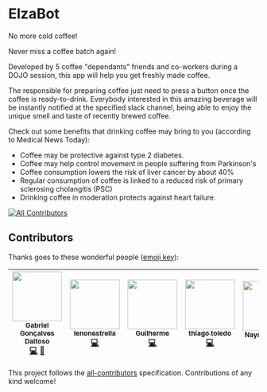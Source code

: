 # ElzaBot

No more cold coffee!

Never miss a coffee batch again!

Developed by 5 coffee "dependants" friends and co-workers during a DOJO session, this app will help you get freshly made coffee.

The responsible for preparing coffee just need to press a button once the coffee is ready-to-drink. Everybody interested in this amazing beverage will be instantly notified at the specified slack channel, being able to enjoy the unique smell and taste of recently brewed coffee.

Check out some benefits that drinking coffee may bring to you (according to Medical News Today):
- Coffee may be protective against type 2 diabetes.
- Coffee may help control movement in people suffering from Parkinson's
- Coffee consumption lowers the risk of liver cancer by about 40%
- Regular consumption of coffee is linked to a reduced risk of primary sclerosing cholangitis (PSC)
- Drinking coffee in moderation protects against heart failure.


[![All Contributors](https://img.shields.io/badge/all_contributors-5-orange.svg?style=flat-square)](#contributors)
## Contributors

Thanks goes to these wonderful people ([emoji key](https://github.com/kentcdodds/all-contributors#emoji-key)):

<!-- ALL-CONTRIBUTORS-LIST:START - Do not remove or modify this section -->
| [<img src="https://avatars.githubusercontent.com/u/6536985?v=3" width="100px;"/><br /><sub>Gabriel Gonçalves Daltoso</sub>](http://ggdaltoso.info)<br />[💻](https://github.com/ggdaltoso/ElzaBot/commits?author=ggdaltoso) [📖](https://github.com/ggdaltoso/ElzaBot/commits?author=ggdaltoso) | [<img src="https://avatars.githubusercontent.com/u/22479629?v=3" width="100px;"/><br /><sub>lenonestrella</sub>](https://github.com/lenonestrella)<br />[💻](https://github.com/ggdaltoso/ElzaBot/commits?author=lenonestrella) | [<img src="https://avatars.githubusercontent.com/u/5827916?v=3" width="100px;"/><br /><sub>Guilherme</sub>](https://github.com/guilhermeikeda)<br />[💻](https://github.com/ggdaltoso/ElzaBot/commits?author=guilhermeikeda) | [<img src="https://avatars.githubusercontent.com/u/17054914?v=3" width="100px;"/><br /><sub>thiago toledo</sub>](https://github.com/thiagogt-opus)<br />[💻](https://github.com/ggdaltoso/ElzaBot/commits?author=thiagogt-opus) | [<img src="https://avatars.githubusercontent.com/u/17930618?v=3" width="100px;"/><br /><sub>Nayra Martins</sub>](https://github.com/nayramartins)<br />🎨 |
| :---: | :---: | :---: | :---: | :---: |
<!-- ALL-CONTRIBUTORS-LIST:END -->

This project follows the [all-contributors](https://github.com/kentcdodds/all-contributors) specification. Contributions of any kind welcome!